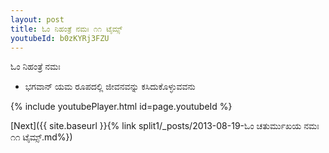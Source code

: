 ```yaml
---
layout: post
title: ಓಂ ನಿಹಂತ್ರೆ ನಮಃ ೧೧ ಟೈಮ್ಸ್
youtubeId: b0zKYRj3FZU
---
```

 
 
 ಓಂ ನಿಹಂತ್ರೆ ನಮಃ  
 
 -  ಭಗವಾನ್ ಯಮ ರೂಪದಲ್ಲಿ ಜೀವನವನ್ನು ಕಸಿದುಕೊಳ್ಳುವವನು 
 
  
 
  
 
 
 
 
 
 


{% include youtubePlayer.html id=page.youtubeId %}
 
[Next]({{ site.baseurl }}{% link  split1/_posts/2013-08-19-ಓಂ ಚತುರ್ಮುಖಯ ನಮಃ ೧೧ ಟೈಮ್ಸ್.md%})
 
